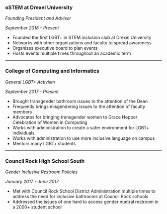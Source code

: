 <h3 class="pr">oSTEM at Drexel University</h3>

_Founding President and Advisor_

_September 2018 - Present_

* Founded the first LGBT+ in STEM inclusion club at Drexel University
* Networks with other organizations and faculty to spread awareness
* Organizes executive board to plan events
* Hosts events multiple times throughout an academic term

---

<h3 class="po">College of Computing and Informatics</h3>

_General LGBT+ Activism_

_September 2017 - Present_

* Brought transgender bathroom issues to the attention of the Dean
* Frequently brings misgendering issues to the attention of faculty members
* Advocates for bringing transgender women to Grace Hopper Celebration of Women
	in Computing
* Works with administration to create a safer environment for LGBT+ individuals
* Works with administration to use more inclusive language on campus
* Mentors many LGBT+ students

--- 

<h3 class="py">Council Rock High School South</h3>

_Gender Inclusive Restroom Policies_

_January 2017 - June 2017_

* Met with Council Rock School District Administration multiple times to address 
	the need for inclusive bathrooms at Council Rock schools
* Addressed the issues of one hard to access gender nuetral restroom in a 2000+
	student school
